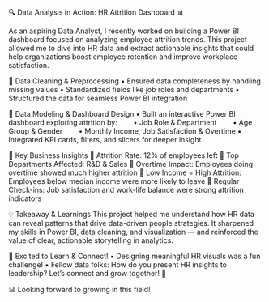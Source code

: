 🔍 Data Analysis in Action: HR Attrition Dashboard 📊

As an aspiring Data Analyst, I recently worked on building a Power BI dashboard focused on analyzing employee attrition trends. This project allowed me to dive into HR data and extract actionable insights that could help organizations boost employee retention and improve workplace satisfaction.

📌 Data Cleaning & Preprocessing
▪️ Ensured data completeness by handling missing values
▪️ Standardized fields like job roles and departments
▪️ Structured the data for seamless Power BI integration

📌 Data Modeling & Dashboard Design
▪️ Built an interactive Power BI dashboard exploring attrition by:
  • Job Role & Department
  • Age Group & Gender
  • Monthly Income, Job Satisfaction & Overtime
▪️ Integrated KPI cards, filters, and slicers for deeper insight

📌 Key Business Insights
🔹 Attrition Rate: 12% of employees left
🔹 Top Departments Affected: R&D & Sales
🔹 Overtime Impact: Employees doing overtime showed much higher attrition
🔹 Low Income = High Attrition: Employees below median income were more likely to leave
🔹 Regular Check-ins: Job satisfaction and work-life balance were strong attrition indicators

💡 Takeaway & Learnings
This project helped me understand how HR data can reveal patterns that drive data-driven people strategies. It sharpened my skills in Power BI, data cleaning, and visualization — and reinforced the value of clear, actionable storytelling in analytics.

🚀 Excited to Learn & Connect!
▪️ Designing meaningful HR visuals was a fun challenge!
▪️ Fellow data folks: How do you present HR insights to leadership?
Let’s connect and grow together! 🙌

📊 Looking forward to growing in this field!


